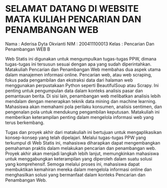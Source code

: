 # SELAMAT DATANG DI WEBSITE MATA KULIAH PENCARIAN DAN PENAMBANGAN WEB

Nama    : Aderisa Dyta Okvianti
NIM     : 200411100013
Kelas   : Pencarian Dan Penambangan WEB B

Web Statis ini digunakan untuk mengumpulkan tugas-tugas PPW, dimana tugas-tugas ini tersusun sesuai dengan apa yang sudah diperintahkan. Matakuliah Pencarian dan Penambangan Web membahas dua aspek utama dalam manajemen informasi online. Pencarian web, atau web scraping, fokus pada pengambilan dan ekstraksi data dari halaman web menggunakan perpustakaan Python seperti BeautifulSoup atau Scrapy. Ini penting untuk pengumpulan data dalam konteks analisis pasar dan pemantauan berita. Di sisi lain, penambangan web melibatkan analisis lebih mendalam dengan menerapkan teknik data mining dan machine learning. Mahasiswa akan memahami pola perilaku konsumen, analisis sentimen, dan pengenalan pola untuk mendukung pengambilan keputusan. Matakuliah ini memberikan keterampilan penting dalam mengelola informasi web yang terus berkembang.

Tugas dan proyek akhir dari matakuliah ini bertujuan untuk mengaplikasikan konsep-konsep yang telah dipelajari. Melalui tugas-tugas PPW yang terkumpul di Web Statis ini, mahasiswa diharapkan dapat mengembangkan pemahaman praktis dalam melakukan pencarian dan penambangan web. Proyek akhir akan menjadi langkah lebih lanjut, memungkinkan mahasiswa untuk menggabungkan keterampilan yang diperoleh dalam suatu solusi yang komprehensif. Semoga melalui proses ini, mahasiswa dapat membuktikan kemahiran mereka dalam mengelola informasi online dan menghasilkan solusi yang bermanfaat dalam konteks Pencarian dan Penambangan Web.



